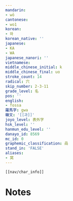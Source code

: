 ```yaml
---
mandarin:
- wō
cantonese:
- wo1
korean:
- 와
korean_native: ''
japanese:
- KA
- WA
japanese_nanori: ''
vietnamese:
middle_chinese_initial: k
middle_chinese_final: uɑ
stroke_count: 14
radical: 穴
skip_number: 2-3-11
grade_level: 名
pos: ''
english:
- fossa
羅馬字: gwa
韓文: '[[과]]'
joyo_level: 表外字
hsk_level: ''
hanmun_edu_level: ''
danayo_id: 8569
mc_id: 0
graphemic_classification: 咼
stand_in: 'FALSE'
aliases:
- 窝
---
```

```meta-bind-embed
[[nav/char_info]]
```

# Notes
